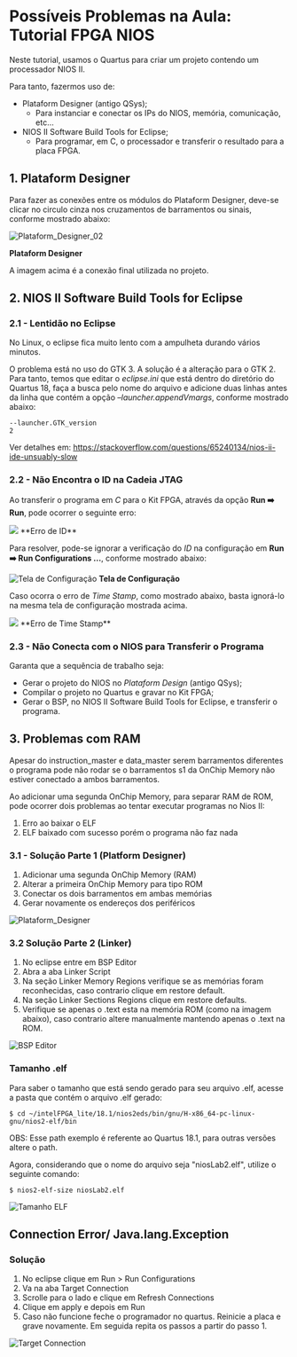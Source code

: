 # Possíveis Problemas na Aula: Tutorial FPGA NIOS

Neste tutorial, usamos o Quartus para criar um projeto contendo um processador NIOS II.

Para tanto, fazermos uso de:

- Plataform Designer (antigo QSys);
  - Para instanciar e conectar os IPs do NIOS, memória, comunicação, etc…
- NIOS II Software Build Tools for Eclipse;
  - Para programar, em C, o processador e transferir o resultado para a placa FPGA.



## 1. Plataform Designer

Para fazer as conexões entre os módulos do Plataform Designer,  deve-se clicar no circulo cinza nos cruzamentos de barramentos ou  sinais, conforme mostrado abaixo:

![Plataform_Designer_02](\Embarcados-Avancados\figs\Plataform_Designer_02.png)

**Plataform Designer**

A imagem acima é a conexão final utilizada no projeto.



## 2. NIOS II Software Build Tools for Eclipse

### 2.1 - Lentidão no Eclipse

No Linux, o eclipse fica muito lento com a ampulheta durando vários minutos.

O problema está no uso do GTK 3. A solução é a alteração para o GTK 2. Para tanto, temos que editar o *eclipse.ini* que está dentro do diretório do Quartus 18, faça a busca pelo nome do  arquivo e adicione duas linhas antes da linha que contém a opção *–launcher.appendVmargs*, conforme mostrado abaixo:

```
--launcher.GTK_version
2
```

Ver detalhes em: https://stackoverflow.com/questions/65240134/nios-ii-ide-unsuably-slow



### 2.2 - Não Encontra o ID na Cadeia JTAG

Ao transferir o programa em *C* para o Kit FPGA, através da opção **Run :arrow_right:  Run**, pode ocorrer o seguinte erro:

<img style="float: center;" src="\Embarcados-Avancados\figs\Erro_System_ID.png">
**Erro de ID**

Para resolver, pode-se ignorar a verificação do *ID* na configuração em **Run :arrow_right:  Run Configurations …**, conforme mostrado abaixo:

![Tela de Configuração](\Embarcados-Avancados\figs\Run_Configurations-02.png)
**Tela de Configuração**

Caso ocorra o erro de *Time Stamp*, como mostrado abaixo, basta ignorá-lo na mesma tela de configuração mostrada acima.

<img style="float: center;" src="\Embarcados-Avancados\figs\Erro_Time_Stamp.png">
**Erro de Time Stamp**



### 2.3 - Não Conecta com o NIOS para Transferir o Programa

Garanta que a sequência de trabalho seja:

- Gerar o projeto do NIOS no *Plataform Design* (antigo QSys);
- Compilar o projeto no Quartus e gravar no Kit FPGA;
- Gerar o BSP, no NIOS II Software Build Tools for Eclipse, e transferir o programa.


## 3. Problemas com RAM

Apesar do instruction_master e data_master serem barramentos diferentes o programa pode não rodar se o barramentos s1 da OnChip Memory não estiver conectado a ambos barramentos.

Ao adicionar uma segunda OnChip Memory, para separar RAM de ROM, pode ocorrer dois problemas ao tentar executar programas no Nios II:

1. Erro ao baixar o ELF
2. ELF baixado com sucesso porém o programa não faz nada
    
### 3.1 - Solução Parte 1 (Platform Designer)


1. Adicionar uma segunda OnChip Memory (RAM)
2. Alterar a primeira OnChip Memory para tipo ROM
3. Conectar os dois barramentos em ambas memórias
4. Gerar novamente os endereços dos periféricos

![Plataform_Designer](\Embarcados-Avancados\figs\erros_ELF_plataform_designer.png)

### 3.2 Solução Parte 2 (Linker)

1. No eclipse entre em BSP Editor
2. Abra a aba Linker Script
3. Na seção Linker Memory Regions verifique se as memórias foram reconhecidas, caso contrario clique em restore default.
4. Na seção Linker Sections Regions clique em restore defaults.
5. Verifique se apenas o .text esta na memória ROM (como na imagem abaixo), caso contrario altere manualmente mantendo apenas o .text na ROM.

![BSP Editor](\Embarcados-Avancados\figs\erros_ELF_bsp.png) 


### Tamanho .elf

Para saber o tamanho que está sendo gerado para seu arquivo .elf, acesse a pasta que contém o arquivo .elf gerado:

```
$ cd ~/intelFPGA_lite/18.1/nios2eds/bin/gnu/H-x86_64-pc-linux-gnu/nios2-elf/bin
```

OBS: Esse path exemplo é referente ao Quartus 18.1, para outras versões altere o path.

Agora, considerando que o nome do arquivo seja "niosLab2.elf", utilize o seguinte comando:

```
$ nios2-elf-size niosLab2.elf
```

![Tamanho ELF](\Embarcados-Avancados\figs\tamanhoELF.jpeg) 


## Connection Error/ Java.lang.Exception

### Solução

1. No eclipse clique em Run > Run Configurations
2. Va na aba Target Connection
3. Scrolle para o lado e clique em Refresh Connections
4. Clique em apply e depois em Run
5. Caso não funcione feche o programador no quartus. Reinicie a placa e grave novamente. Em seguida repita os passos a partir do passo 1.

![Target Connection](\Embarcados-Avancados\figs\targetConnection.jpeg) 



